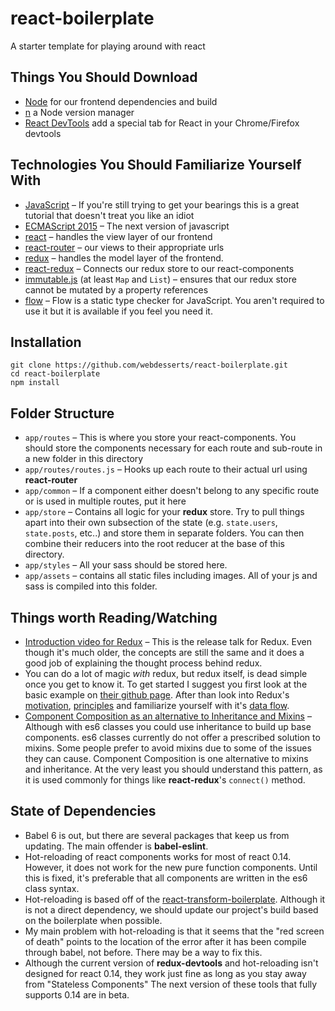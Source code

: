 react-boilerplate
=================

A starter template for playing around with react

Things You Should Download
--------------------------

- [Node](https://nodejs.org/en/download/) for our frontend dependencies and build
- [n](https://www.npmjs.com/package/n) a Node version manager
- [React DevTools](https://github.com/facebook/react-devtools) add a special tab
   for React in your Chrome/Firefox devtools

Technologies You Should Familiarize Yourself With
-------------------------------------------------

- [JavaScript][js] – If you're still trying to get your bearings this is a great
   tutorial that doesn't treat you like an idiot
- [ECMAScript 2015][es6] – The next version of javascript
- [react][] – handles the view layer of our frontend
- [react-router][router] – our views to their appropriate urls
- [redux][] – handles the model layer of the frontend.
- [react-redux][react + redux] – Connects our redux store to our react-components
- [immutable.js][immutable] (at least `Map` and `List`) – ensures that our redux
   store cannot be mutated by a property references
- [flow][] – Flow is a static type checker for JavaScript.
   You aren't required to use it but it is available if you feel you need it.

Installation
------------

```
git clone https://github.com/webdesserts/react-boilerplate.git
cd react-boilerplate
npm install
```

Folder Structure
----------------

- `app/routes` – This is where you store your react-components. You should store
    the components necessary for each route and sub-route in a new folder in this
    directory
- `app/routes/routes.js` – Hooks up each route to their actual url using
    **react-router**
- `app/common` – If a component either doesn't belong to any specific route or
    is used in multiple routes, put it here
- `app/store` – Contains all logic for your **redux** store. Try to pull things
    apart into their own subsection of the state (e.g. `state.users`,
    `state.posts`, etc..) and store them in separate folders. You can then
    combine their reducers into the root reducer at the base of this directory.
- `app/styles` – All your sass should be stored here.
- `app/assets` – contains all static files including images. All of your js and
    sass is compiled into this folder.



## Things worth Reading/Watching
- [Introduction video for Redux][links-1] –
   This is the release talk for Redux. Even though it's much older, the concepts
   are still the same and it does a good job of explaining the thought process
   behind redux.
- You can do a lot of magic *with* redux, but redux itself, is dead simple once
   you get to know it. To get started I suggest you first look at the basic
   example on [their github page][redux-gist]. After than look into Redux's
   [motivation][], [principles][] and familiarize yourself with it's
   [data flow][].
- [Component Composition as an alternative to Inheritance and Mixins][links-2] –
   Although with es6 classes you could use inheritance to build up base
   components. es6 classes currently do not offer a prescribed solution to
   mixins. Some people prefer to avoid mixins due to some of the issues they can
   cause. Component Composition is one alternative to mixins and inheritance. At
   the very least you should understand this pattern, as it is used commonly for
   things like **react-redux**'s `connect()` method.



## State of Dependencies
- Babel 6 is out, but there are several packages that keep us from updating.
   The main offender is **babel-eslint**.
- Hot-reloading of react components works for most of react 0.14. However, it
   does not work for the new pure function components. Until this is fixed, it's
   preferable that all components are written in the es6 class syntax.
- Hot-reloading is based off of the [react-transform-boilerplate][]. Although it
   is not a direct dependency, we should update our project's build based on the
   boilerplate when possible.
- My main problem with hot-reloading is that it seems that the "red screen of
   death" points to the location of the error after it has been compile through
   babel, not before. There may be a way to fix this.
- Although the current version of **redux-devtools** and hot-reloading isn't
   designed for react 0.14, they work just fine as long as you stay away from
   "Stateless Components" The next version of these tools that fully supports
   0.14 are in beta.



[js]: https://developer.mozilla.org/en-US/docs/Web/JavaScript/A_re-introduction_to_JavaScript
[es6]: http://babeljs.io/docs/learn-es2015/
[react]: https://facebook.github.io/react/index.html
[router]: https://github.com/rackt/react-router
[redux]: http://redux.js.org/
[react + redux]: http://redux.js.org/docs/basics/UsageWithReact.html
[immutable]: https://facebook.github.io/immutable-js/
[flow]: http://flowtype.org/

[links-1]: https://www.youtube.com/watch?v=xsSnOQynTHs
[links-2]: https://medium.com/@dan_abramov/mixins-are-dead-long-live-higher-order-components-94a0d2f9e750
[redux-gist]: https://github.com/rackt/redux#the-gist
[motivation]: http://redux.js.org/docs/introduction/Motivation.html
[principles]: http://redux.js.org/docs/introduction/ThreePrinciples.html
[data flow]: http://redux.js.org/docs/basics/DataFlow.html

[react-transform-boilerplate]: https://github.com/gaearon/react-transform-boilerplate
